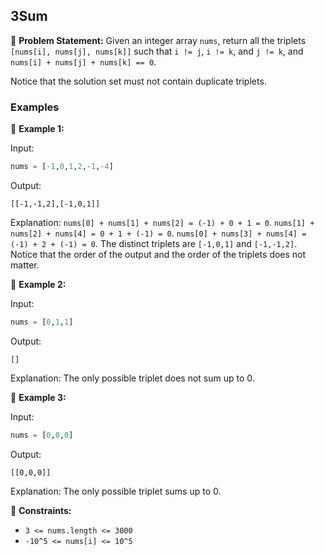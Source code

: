 ## 3Sum

📜 **Problem Statement:**
Given an integer array `nums`, return all the triplets `[nums[i], nums[j], nums[k]]` such that `i != j`, `i != k`, and `j != k`, and `nums[i] + nums[j] + nums[k] == 0`.

Notice that the solution set must not contain duplicate triplets.

### Examples

🔹 **Example 1:**

Input:
```python
nums = [-1,0,1,2,-1,-4]
```

Output:
```
[[-1,-1,2],[-1,0,1]]
```

Explanation: 
`nums[0] + nums[1] + nums[2] = (-1) + 0 + 1 = 0`.
`nums[1] + nums[2] + nums[4] = 0 + 1 + (-1) = 0`.
`nums[0] + nums[3] + nums[4] = (-1) + 2 + (-1) = 0`.
The distinct triplets are `[-1,0,1]` and `[-1,-1,2]`.
Notice that the order of the output and the order of the triplets does not matter.

🔹 **Example 2:**

Input:
```python
nums = [0,1,1]
```

Output:
```
[]
```

Explanation: The only possible triplet does not sum up to 0.

🔹 **Example 3:**

Input:
```python
nums = [0,0,0]
```

Output:
```
[[0,0,0]]
```

Explanation: The only possible triplet sums up to 0.

📝 **Constraints:**

- `3 <= nums.length <= 3000`
- `-10^5 <= nums[i] <= 10^5`